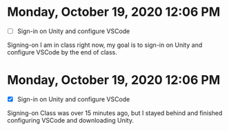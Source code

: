 # Monday, October 19, 2020 12:06 PM
- [ ] Sign-in on Unity and configure VSCode

Signing-on I am in class right now, my goal is to sign-in on Unity and configure VSCode by the end of class.

# Monday, October 19, 2020 12:06 PM
- [X] Sign-in on Unity and configure VSCode

Signing-on Class was over 15 minutes ago, but I stayed behind and finished configuring VSCode and downloading Unity. 
